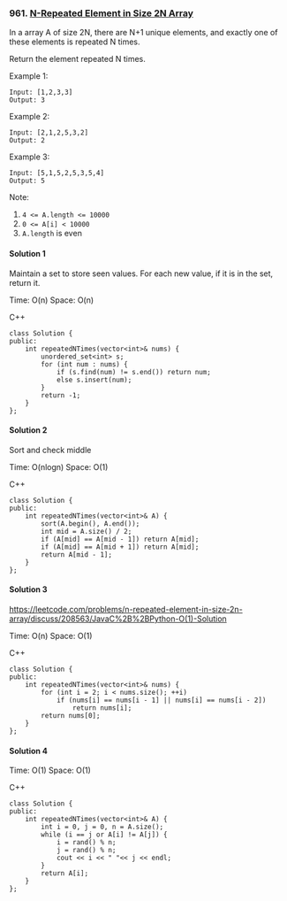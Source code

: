 ### 961\. [N-Repeated Element in Size 2N Array](https://leetcode.com/problems/n-repeated-element-in-size-2n-array/)

In a array A of size 2N, there are N+1 unique elements, and exactly one of these elements is repeated N times.

Return the element repeated N times.

Example 1:
```
Input: [1,2,3,3]
Output: 3
```

Example 2:
```
Input: [2,1,2,5,3,2]
Output: 2
```

Example 3:
```
Input: [5,1,5,2,5,3,5,4]
Output: 5
```

Note:

1. ```4 <= A.length <= 10000```
2. ```0 <= A[i] < 10000```
3. ```A.length``` is even


#### Solution 1

Maintain a set to store seen values. For each new value, 
if it is in the set, return it.

Time: O(n)
Space: O(n)

C++

```
class Solution {
public:
    int repeatedNTimes(vector<int>& nums) {
        unordered_set<int> s;
        for (int num : nums) {
            if (s.find(num) != s.end()) return num;
            else s.insert(num);
        }
        return -1;
    }
};
```


#### Solution 2

Sort and check middle

Time: O(nlogn)
Space: O(1)

C++

```
class Solution {
public:
    int repeatedNTimes(vector<int>& A) {
        sort(A.begin(), A.end());
        int mid = A.size() / 2;
        if (A[mid] == A[mid - 1]) return A[mid];
        if (A[mid] == A[mid + 1]) return A[mid];
        return A[mid - 1];
    }
};
```

#### Solution 3

https://leetcode.com/problems/n-repeated-element-in-size-2n-array/discuss/208563/JavaC%2B%2BPython-O(1)-Solution

Time: O(n)
Space: O(1)

C++

```
class Solution {
public:
    int repeatedNTimes(vector<int>& nums) {
        for (int i = 2; i < nums.size(); ++i)
            if (nums[i] == nums[i - 1] || nums[i] == nums[i - 2])
                return nums[i];
        return nums[0];
    }
};
```

#### Solution 4

Time: O(1)
Space: O(1)

C++

```
class Solution {
public:
    int repeatedNTimes(vector<int>& A) {
        int i = 0, j = 0, n = A.size();
        while (i == j or A[i] != A[j]) {
            i = rand() % n;
            j = rand() % n;
            cout << i << " "<< j << endl;
        }
        return A[i];
    }
};
```
